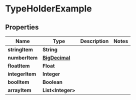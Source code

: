 

# TypeHolderExample

## Properties

Name | Type | Description | Notes
------------ | ------------- | ------------- | -------------
**stringItem** | **String** |  | 
**numberItem** | [**BigDecimal**](BigDecimal.md) |  | 
**floatItem** | **Float** |  | 
**integerItem** | **Integer** |  | 
**boolItem** | **Boolean** |  | 
**arrayItem** | **List&lt;Integer&gt;** |  | 



